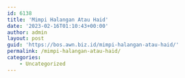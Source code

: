 ```yaml
---
id: 6138
title: 'Mimpi Halangan Atau Haid'
date: '2023-02-16T01:10:43+00:00'
author: admin
layout: post
guid: 'https://bos.awn.biz.id/mimpi-halangan-atau-haid/'
permalink: /mimpi-halangan-atau-haid/
categories:
    - Uncategorized
---
```


